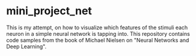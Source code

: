 # mini_project_net
This is my attempt, on how to visualize which features of the stimuli each neuron in a simple neural network is tapping into. 
This repository contains code samples from the book of Michael Nielsen on "Neural Networks and Deep Learning".
